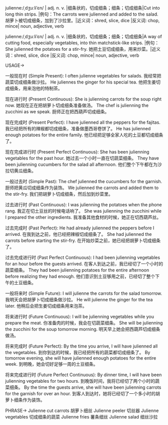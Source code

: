 julienne:/ˌdʒuːliˈɛn/ | adj. n. v. |细条状的，切成细条；细条；切成细条|Cut into long thin strips.  |例句：The carrots were julienned and added to the salad. 胡萝卜被切成细条，加到了沙拉里。|近义词：shred, slice, dice |反义词: chop, mince| noun, adjective, verb

julienne:/ˌdʒuːliˈɛn/ | adj. n. v. |细条状的，切成细条；细条；切成细条|A way of cutting food, especially vegetables, into thin matchstick-like strips. |例句：She julienned the potatoes for a stir-fry. 她把土豆切成细条，用来炒菜。|近义词：shred, slice, dice |反义词: chop, mince| noun, adjective, verb


USAGE->

一般现在时 (Simple Present):
I often julienne vegetables for salads. 我经常把蔬菜切成细条做沙拉。
He juliennes the ginger for his special tea. 他把生姜切成细条，用来泡他的特制茶。

现在进行时 (Present Continuous):
She is julienning carrots for the soup right now. 她现在正在把胡萝卜切成细条准备做汤。
The chef is julienning the zucchini as we speak.  厨师正在把西葫芦切成细条。

现在完成时 (Present Perfect):
I have julienned all the peppers for the fajitas. 我已经把所有的辣椒都切成细条，准备做墨西哥卷饼了。
He has julienned enough potatoes for the entire family. 他已经把足够全家人吃的土豆都切成细条了。

现在完成进行时 (Present Perfect Continuous):
She has been julienning vegetables for the past hour.  她过去一个小时一直在切蔬菜细条。
They have been julienning cucumbers for the salad all afternoon. 他们整个下午都在为沙拉切黄瓜细条。

一般过去时 (Simple Past):
The chef julienned the cucumbers for the garnish. 厨师把黄瓜切成细条作为装饰。
We julienned the carrots and added them to the stir-fry. 我们把胡萝卜切成细条，然后加到炒菜里。


过去进行时 (Past Continuous):
I was julienning the potatoes when the phone rang. 我正在切土豆丝的时候电话响了。
She was julienning the zucchini while I prepared the other ingredients. 我准备其他食材的时候，她正在切西葫芦丝。

过去完成时 (Past Perfect):
He had already julienned the peppers before I arrived. 在我到达之前，他已经把辣椒切成细条了。
She had julienned the carrots before starting the stir-fry.  在开始炒菜之前，她已经把胡萝卜切成细条了。

过去完成进行时 (Past Perfect Continuous):
I had been julienning vegetables for an hour before the guests arrived.  在客人到达之前，我已经切了一个小时的蔬菜细条。
They had been julienning potatoes for the entire afternoon before realizing they had enough.  他们意识到土豆够用之前，已经切了整个下午的土豆细条。

一般将来时 (Simple Future):
I will julienne the carrots for the salad tomorrow.  我明天会把胡萝卜切成细条做沙拉。
He will julienne the ginger for the tea later. 他稍后会把生姜切成细条用来泡茶。

将来进行时 (Future Continuous):
I will be julienning vegetables while you prepare the meat. 你准备肉的时候，我会在切蔬菜细条。
She will be julienning the zucchini for the soup tomorrow morning. 明天早上她会把西葫芦切成细条做汤。


将来完成时 (Future Perfect):
By the time you arrive, I will have julienned all the vegetables.  到你到达的时候，我已经把所有的蔬菜都切成细条了。
By tomorrow evening, she will have julienned enough potatoes for the entire week. 到明晚，她会切好足够一周的土豆细条。

将来完成进行时 (Future Perfect Continuous):
By dinner time, I will have been julienning vegetables for two hours. 到晚饭时间，我将已经切了两个小时的蔬菜细条。
By the time the guests arrive, she will have been julienning carrots for the garnish for over an hour.  到客人到达时，她将已经切了一个多小时的胡萝卜细条作为装饰。


PHRASE->
Julienne cut carrots 胡萝卜细丝
Julienne peeler 切丝器
Julienne vegetables 切成细条的蔬菜
Julienne fries 薯条细丝
Julienne salad  细丝沙拉


